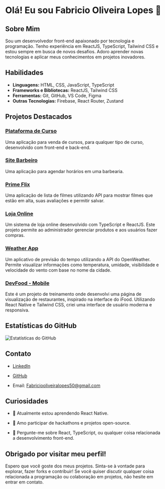 # Olá! Eu sou Fabricio Oliveira Lopes 👋
## Sobre Mim
Sou um desenvolvedor front-end apaixonado por tecnologia e programação. Tenho experiência em ReactJS, TypeScript, Tailwind CSS e estou sempre em busca de novos desafios. Adoro aprender novas tecnologias e aplicar meus conhecimentos em projetos inovadores.

## Habilidades

- **Linguagens:** HTML, CSS, JavaScript, TypeScript
- **Frameworks e Bibliotecas:** ReactJS, Tailwind CSS
- **Ferramentas:** Git, GitHub, VS Code, Figma
- **Outras Tecnologias:** Firebase, React Router, Zustand

## Projetos Destacados

### [Plataforma de Curso](https://github.com/Fabrioco/hotmart)
Uma aplicação para venda de cursos, para qualquer tipo de curso, desenvolvido com front-end e back-end.

### [Site Barbeiro](https://github.com/Fabrioco/Site-Barbearia)
Uma aplicação para agendar horários em uma barbearia.

### [Prime Flix](https://github.com/Fabrioco/Prime-Flix)
Uma aplicação de lista de filmes utilizando API para mostrar filmes que estão em alta, suas avaliações e permitir salvar.

### [Loja Online](https://github.com/Fabrioco/Loja)
Um sistema de loja online desenvolvido com TypeScript e ReactJS. Este projeto permite ao administrador gerenciar produtos e aos usuários fazer compras.

### [Weather App](https://github.com/Fabrioco/weather-app)
Um aplicativo de previsão do tempo utilizando a API do OpenWeather. Permite visualizar informações como temperatura, umidade, visibilidade e velocidade do vento com base no nome da cidade.

### [DevFood - Mobile](https://github.com/Fabrioco/DevFood)
Este é um projeto de treinamento onde desenvolvi uma página de visualização de restaurantes, inspirado na interface do iFood. Utilizando React Native e Tailwind CSS, criei uma interface de usuário moderna e responsiva.

## Estatísticas do GitHub
![Estatísticas do GitHub](https://github-readme-stats.vercel.app/api?username=Fabrioco&show_icons=true&theme=radical)


## Contato
- [LinkedIn](www.linkedin.com/in/fabrício-oliveira-lopes-b713892bb)

- [GitHub](https://github.com/Fabrioco)

- Email: Fabriciooliveiralopes50@gmail.com

## Curiosidades

- 🌱 Atualmente estou aprendendo React Native.
  
- 🚀 Amo participar de hackathons e projetos open-source.
  
- 💬 Pergunte-me sobre React, TypeScript, ou qualquer coisa relacionada a desenvolvimento front-end.

  
## Obrigado por visitar meu perfil!

Espero que você goste dos meus projetos. Sinta-se à vontade para explorar, fazer forks e contribuir! Se você quiser discutir qualquer coisa relacionada a programação ou colaboração em projetos, não hesite em entrar em contato.
